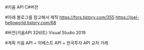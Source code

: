 #키움 API C#버전

#아래 블로그를 참고해서 제작
https://fors.tistory.com/355
https://joel-helloworld.tistory.com/68

#버전(키움API 32비트)
Visual Studio 2019

#계획
키움 API + 이베스트 API + 한국투자 API
교차 거래
